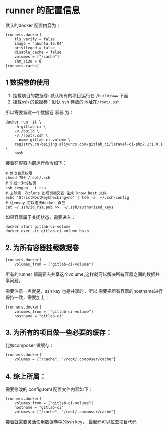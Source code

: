 # runner 的配置信息

默认的docker 配置内容为：
```
[runners.docker]
    tls_verify = false
    image = "ubuntu:16.04"
    privileged = false
    disable_cache = false
    volumes = ["/cache"]
    shm_size = 0
[runners.cache]
```

## 1 数据卷的使用
1. 挂载项目的数据卷: 默认所有的项目运行在 `/build/www` 下面
2. 挂载ssh 的数据卷：默认 ssh 存放的地址在`/root/.ssh`

所以需要新建一个数据卷 容器 为：
```
docker run -it \
    -h gitlab-ci \
    -v /build \
    -v /root/.ssh \
    --name gitlab-ci-volume \
    registry.cn-beijing.aliyuncs.com/gitlab_ci/laravel-ci-php7.1:1.0.1 \
    bash
```
接着在容器内部运行命令如下：
```
# 修改目录权限
chmod 700 /root/.ssh      
# 生成一对公私钥  
ssh-keygen  -t rsa 
# 去除第一次clone 出现页面交互 生成 know_host 文件
echo "StrictHostKeyChecking=no" | tee -a  ~/.ssh/config    
# 让envoy 可以连接docker 自己
cat ~/.ssh/id_rsa.pub >>  ~/.ssh/authorized_keys                  
```
如果容器属于关闭状态，需要进入：
```
docker start gitlab-ci-volume
docker exec -it gitlab-ci-volume bash
```
## 2. 为所有容器挂载数据卷
```
[runners.docker]
    volumes_from = ["gitlab-ci-volume"]
```
所有的runner 都需要去共享这个volume,这样就可以解决所有容器之间的数据共享问题。

需要注意一点就是，ssh key 也是共享的，所以 需要把所有容器的hostname进行保持一致，需要加上：
```
[runners.docker]
    volumes_from = ["gitlab-ci-volume"]
    hostname = "gitlab-ci"
```
## 3. 为所有的项目做一些必要的缓存：
比如composer 做缓存：
```
[runners.docker]
    volumes = ["/cache", "/root/.composer/cache"]
```

## 4. 综上所属：
需要修改的 config.toml 配置文件内容如下：
```
[runners.docker]
    volumes_from = ["gitlab-ci-volume"]
    hostname = "gitlab-ci"
    volumes = ["/cache", "/root/.composer/cache"]
```
接着就需要灵活使用数据卷中的ssh key， 最起码可以拉去项目代码